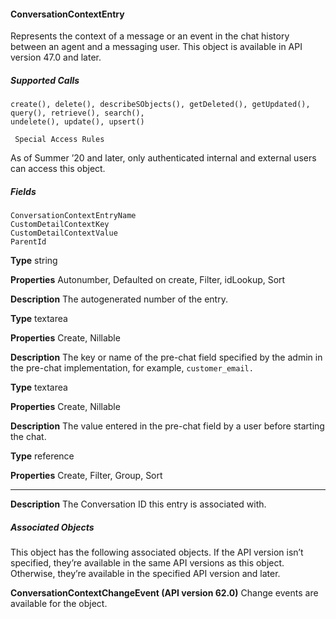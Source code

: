 #### ConversationContextEntry

Represents the context of a message or an event in the chat history between an agent and a messaging user. This object is available in
API version 47.0 and later.

##### Supported Calls
```
create(), delete(), describeSObjects(), getDeleted(), getUpdated(), query(), retrieve(), search(),
undelete(), update(), upsert()

 Special Access Rules

```
As of Summer ’20 and later, only authenticated internal and external users can access this object.

##### Fields

```
ConversationContextEntryName
CustomDetailContextKey
CustomDetailContextValue
ParentId

```

**Type**
string

**Properties**
Autonumber, Defaulted on create, Filter, idLookup, Sort

**Description**
The autogenerated number of the entry.

**Type**
textarea

**Properties**
Create, Nillable

**Description**
The key or name of the pre-chat field specified by the admin in the pre-chat implementation,
for example, `customer_email.`

**Type**
textarea

**Properties**
Create, Nillable

**Description**
The value entered in the pre-chat field by a user before starting the chat.

**Type**
reference

**Properties**
Create, Filter, Group, Sort


-----

**Description**
The Conversation ID this entry is associated with.

##### Associated Objects

This object has the following associated objects. If the API version isn’t specified, they’re available in the same API versions as this object.
Otherwise, they’re available in the specified API version and later.

**ConversationContextChangeEvent (API version 62.0)**
Change events are available for the object.
